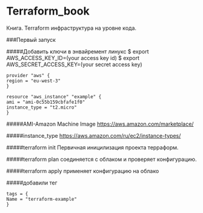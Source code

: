# Terraform_book
Книга. Terraform инфраструктура на уровне кода.

###Первый запуск

#####Добавить ключи в энвайремент линукс
$ export AWS_ACCESS_KEY_ID=(your access key id)
$ export AWS_SECRET_ACCESS_KEY=(your secret access key)

````
provider "aws" {
region = "eu-west-3"
}

resource "aws_instance" "example" {
ami = "ami-0c55b159cbfafe1f0"
instance_type = "t2.micro"
}
````
#####AMI-Amazon Machine Image
https://aws.amazon.com/marketplace/

#####instance_type
https://aws.amazon.com/ru/ec2/instance-types/

#####terraform init
Первичная иницилизация проекта терраформ.

#####terraform plan
соединяется с облаком и проверяет конфигурацию.

#####terraform apply
применяет конфигурацию на облако


#####добавили тег
````
tags = {
Name = "terraform-example"
}
````

